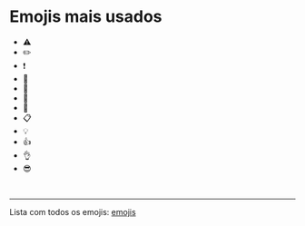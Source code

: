 # Emojis mais usados

* :warning:
* :pencil2:
* :heavy_exclamation_mark:
* :file_folder:
* :notebook_with_decorative_cover:
* :paperclip:
* :pushpin:
* :clipboard:
* :bulb:
* :thumbsup:
* :ok_hand:
* :sunglasses:


<br>
<hr>

Lista com todos os emojis: [emojis](https://gist.github.com/rxaviers/7360908)
